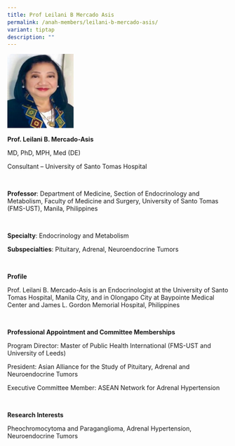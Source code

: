```yaml
---
title: Prof Leilani B Mercado Asis
permalink: /anah-members/leilani-b-mercado-asis/
variant: tiptap
description: ""
---
```

<p></p><div class="isomer-image-wrapper"><img style="width: 30%;" height="auto" width="100%" alt="" src="/images/ANAH ASEAN Network of Adrenal/Members/Prof__Leilani_B__Mercado_Asis.png"></div><p></p><p><strong>Prof. Leilani B. Mercado-Asis&nbsp;</strong>​</p><p>MD, PhD, MPH, Med (DE)&nbsp;​</p><p>Consultant – University of Santo Tomas Hospital​</p><p><strong>&nbsp;</strong></p><p><strong>Professor</strong>: Department of Medicine, Section of Endocrinology and Metabolism, Faculty of&nbsp;Medicine and Surgery, University of Santo Tomas (FMS-UST), Manila, Philippines​</p><p><strong>&nbsp;</strong></p><p><strong>Specialty</strong>: Endocrinology and Metabolism​</p><p><strong>Subspecialties</strong>: Pituitary, Adrenal, Neuroendocrine Tumors​</p><p><strong>&nbsp;</strong></p><p><strong>Profile</strong>​</p><p>Prof. Leilani B. Mercado-Asis is an Endocrinologist at the University of Santo Tomas Hospital, Manila City,&nbsp;and in Olongapo City at&nbsp;Baypointe&nbsp;Medical Center and James L. Gordon Memorial Hospital,&nbsp;Philippines​</p><p><strong>&nbsp;</strong></p><p><strong>Professional Appointment and Committee Memberships&nbsp;&nbsp;&nbsp;&nbsp;&nbsp;&nbsp;&nbsp;&nbsp;&nbsp;&nbsp;&nbsp;&nbsp;&nbsp;&nbsp;&nbsp;&nbsp;&nbsp;&nbsp;&nbsp;&nbsp;&nbsp;&nbsp;&nbsp;</strong>​</p><p>Program Director: Master of Public Health International (FMS-UST and University of Leeds)&nbsp;&nbsp;</p><p>President: Asian Alliance for the Study of Pituitary, Adrenal and Neuroendocrine Tumors&nbsp;&nbsp;&nbsp;&nbsp;&nbsp;&nbsp;&nbsp;&nbsp;&nbsp;&nbsp;&nbsp;&nbsp;&nbsp;&nbsp;&nbsp;&nbsp;&nbsp;&nbsp;&nbsp;&nbsp;&nbsp;&nbsp;&nbsp;&nbsp;&nbsp;&nbsp;&nbsp;&nbsp;&nbsp;&nbsp;&nbsp;&nbsp;&nbsp;&nbsp;&nbsp;&nbsp;&nbsp;&nbsp;&nbsp;&nbsp;&nbsp;&nbsp;&nbsp;&nbsp;&nbsp;&nbsp;&nbsp;&nbsp;&nbsp;&nbsp;&nbsp;&nbsp;&nbsp;&nbsp;&nbsp;&nbsp;&nbsp;&nbsp;&nbsp;&nbsp;&nbsp;&nbsp;&nbsp;&nbsp;&nbsp;&nbsp;&nbsp;&nbsp;&nbsp;&nbsp;&nbsp;&nbsp;&nbsp;&nbsp;&nbsp;&nbsp;&nbsp;&nbsp;&nbsp;&nbsp;</p><p>Executive Committee Member: ASEAN Network for Adrenal Hypertension​</p><p><strong>&nbsp;</strong></p><p><strong>Research Interests&nbsp;&nbsp;&nbsp;&nbsp;&nbsp;&nbsp;&nbsp;&nbsp;&nbsp;&nbsp;&nbsp;&nbsp;&nbsp;&nbsp;&nbsp;&nbsp;&nbsp;&nbsp;&nbsp;&nbsp;&nbsp;&nbsp;&nbsp;&nbsp;&nbsp;&nbsp;&nbsp;&nbsp;&nbsp;&nbsp;&nbsp;&nbsp;&nbsp;&nbsp;&nbsp;&nbsp;&nbsp;&nbsp;&nbsp;&nbsp;&nbsp;&nbsp;&nbsp;&nbsp;&nbsp;&nbsp;&nbsp;&nbsp;&nbsp;&nbsp;&nbsp;&nbsp;&nbsp;&nbsp;&nbsp;&nbsp;&nbsp;&nbsp;&nbsp;&nbsp;&nbsp;&nbsp;&nbsp;&nbsp;&nbsp;&nbsp;&nbsp;&nbsp;&nbsp;&nbsp;&nbsp;&nbsp;&nbsp;&nbsp;&nbsp;</strong>​</p><p>Pheochromocytoma and Paraganglioma, Adrenal Hypertension, Neuroendocrine Tumors</p>